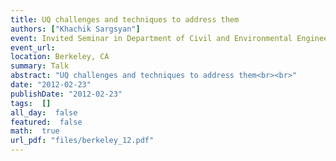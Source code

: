 ```yaml
---
title: UQ challenges and techniques to address them
authors: ["Khachik Sargsyan"]
event: Invited Seminar in Department of Civil and Environmental Engineering
event_url: 
location: Berkeley, CA
summary: Talk
abstract: "UQ challenges and techniques to address them<br><br>"
date: "2012-02-23"
publishDate: "2012-02-23"
tags:  []
all_day:  false
featured:  false
math:  true
url_pdf: "files/berkeley_12.pdf"
---
```

